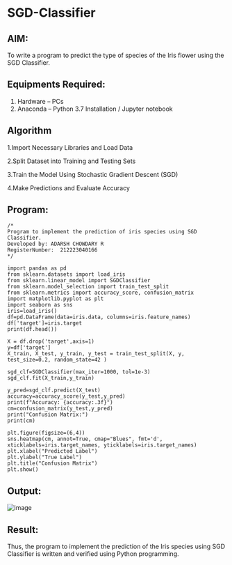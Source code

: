 # SGD-Classifier
## AIM:
To write a program to predict the type of species of the Iris flower using the SGD Classifier.

## Equipments Required:
1. Hardware – PCs
2. Anaconda – Python 3.7 Installation / Jupyter notebook

## Algorithm
1.Import Necessary Libraries and Load Data

2.Split Dataset into Training and Testing Sets

3.Train the Model Using Stochastic Gradient Descent (SGD)

4.Make Predictions and Evaluate Accuracy 

## Program:
```
/*
Program to implement the prediction of iris species using SGD Classifier.
Developed by: ADARSH CHOWDARY R
RegisterNumber:  212223040166
*/
```
```
import pandas as pd 
from sklearn.datasets import load_iris 
from sklearn.linear_model import SGDClassifier
from sklearn.model_selection import train_test_split 
from sklearn.metrics import accuracy_score, confusion_matrix 
import matplotlib.pyplot as plt 
import seaborn as sns 
iris=load_iris() 
df=pd.DataFrame(data=iris.data, columns=iris.feature_names) 
df['target']=iris.target 
print(df.head()) 

X = df.drop('target',axis=1) 
y=df['target']
X_train, X_test, y_train, y_test = train_test_split(X, y, test_size=0.2, random_state=42 )

sgd_clf=SGDClassifier(max_iter=1000, tol=1e-3)
sgd_clf.fit(X_train,y_train)

y_pred=sgd_clf.predict(X_test)
accuracy=accuracy_score(y_test,y_pred)
print(f"Accuracy: {accuracy:.3f}") 
cm=confusion_matrix(y_test,y_pred) 
print("Confusion Matrix:") 
print(cm)

plt.figure(figsize=(6,4))
sns.heatmap(cm, annot=True, cmap="Blues", fmt='d', xticklabels=iris.target_names, yticklabels=iris.target_names)
plt.xlabel("Predicted Label")
plt.ylabel("True Label")
plt.title("Confusion Matrix")
plt.show()

```

## Output:

![image](https://github.com/user-attachments/assets/fcf89cb7-e17f-4952-adb9-b326d4b07133)


## Result:
Thus, the program to implement the prediction of the Iris species using SGD Classifier is written and verified using Python programming.
